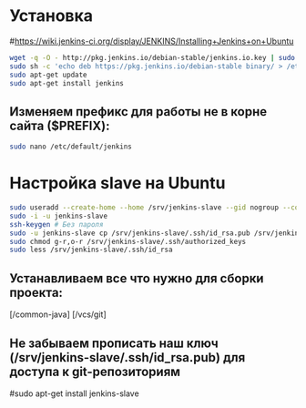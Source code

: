 # Установка

#https://wiki.jenkins-ci.org/display/JENKINS/Installing+Jenkins+on+Ubuntu

```bash
wget -q -O - http://pkg.jenkins.io/debian-stable/jenkins.io.key | sudo apt-key add -
sudo sh -c 'echo deb https://pkg.jenkins.io/debian-stable binary/ > /etc/apt/sources.list.d/jenkins.list'
sudo apt-get update
sudo apt-get install jenkins
```

## Изменяем префикс для работы не в корне сайта ($PREFIX):

```bash
sudo nano /etc/default/jenkins
```

# Настройка slave на Ubuntu

```bash
sudo useradd --create-home --home /srv/jenkins-slave --gid nogroup --comment "Login for Jenkins slave" jenkins-slave
sudo -i -u jenkins-slave
ssh-keygen # Без пароля
sudo -u jenkins-slave cp /srv/jenkins-slave/.ssh/id_rsa.pub /srv/jenkins-slave/.ssh/authorized_keys
sudo chmod g-r,o-r /srv/jenkins-slave/.ssh/authorized_keys
sudo less /srv/jenkins-slave/.ssh/id_rsa
```

## Устанавливаем все что нужно для сборки проекта:
[/common-java]
[/vcs/git]

## Не забываем прописать наш ключ (/srv/jenkins-slave/.ssh/id_rsa.pub) для доступа к git-репозиториям

#sudo apt-get install jenkins-slave
